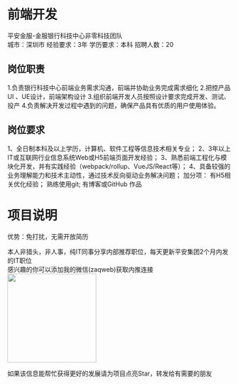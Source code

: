 # 前端开发
平安金服-金服银行科技中心非零科技团队  
城市：深圳市 经验要求：3年 学历要求：本科  招聘人数：20

## 岗位职责
1.负责银行科技中心前端业务需求沟通，前端并协助业务完成需求细化
   2.把控产品 UI 、UE设计，前端架构设计
   3.组织前端开发人员按照设计要求完成开发、测试、投产
   4.负责解决开发过程中遇到的问题，确保产品具有优质的用户使用体验。

## 岗位要求
1、全日制本科及以上学历，计算机、软件工程等信息技术相关专业；
   2、3年以上IT或互联网行业信息系统Web或H5前端页面开发经验；
   3、熟悉前端工程化与模块化开发，并有实践经验（webpack/rollup、VueJS/React等）；
   4、具备较强的业务理解能力和技术主动性，通过技术反向驱动业务解决问题；
   加分项：
   有H5相关优化经验；
   熟练使用git;
   有博客或GitHub 作品

# 项目说明

优势：免打扰，无需开放简历

本人非猎头，非人事，纯IT同事分享内部推荐职位，每天更新平安集团2个月内发的IT职位  
感兴趣的你可以添加我的微信(zaqweb)获取内推连接  
<img src="https://github.com/zaqweb/PA-IT-JOBS/blob/master/WechatICode.jpeg"  height="200" width="200">

如果该信息能帮忙获得更好的发展请为项目点亮Star，转发给有需要的朋友




